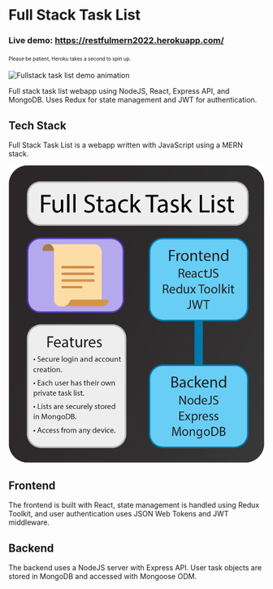 # Full Stack Task List
### Live demo: https://restfulmern2022.herokuapp.com/
<sup><sub> Please be patient, Heroku takes a second to spin up. </sup></sub>

<img src="/frontend/src/assets/tasklistGif.gif" alt="Fullstack task list demo animation">

Full stack task list webapp using NodeJS, React, Express API, and MongoDB. Uses Redux for state management and JWT for authentication.

## Tech Stack

Full Stack Task List is a webapp written with JavaScript using a MERN stack.

<img src="/frontend/src/assets/tasklistInfo.png" alt="Fullstack task list info sheet">

## Frontend

The frontend is built with React, state management is handled using Redux Toolkit, and user authentication uses JSON Web Tokens and JWT middleware.

## Backend

The backend uses a NodeJS server with Express API. User task objects are stored in MongoDB and accessed with Mongoose ODM.

